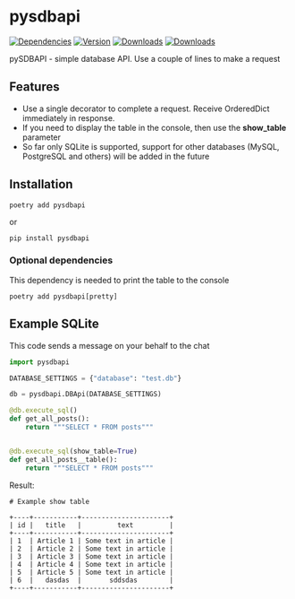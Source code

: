 # pysdbapi

[![Dependencies](https://img.shields.io/librariesio/github/axemanofic/pysdbapi)](https://pypi.org/project/pysdbapi/)
[![Version](https://img.shields.io/pypi/v/pysdbapi?color=green)](https://pypi.org/project/pysdbapi/)
[![Downloads](https://pepy.tech/badge/pysdbapi/month)](https://pepy.tech/project/pysdbapi)
[![Downloads](https://pepy.tech/badge/pysdbapi/week)](https://pepy.tech/project/pysdbapi)

pySDBAPI - simple database API. Use a couple of lines to make a request

## Features

* Use a single decorator to complete a request. Receive OrderedDict immediately in response.
* If you need to display the table in the console, then use the __show_table__ parameter
* So far only SQLite is supported, support for other databases (MySQL, PostgreSQL and others) will be added in the future

## Installation

```text
poetry add pysdbapi
```

or

```text
pip install pysdbapi
```

### Optional dependencies

This dependency is needed to print the table to the console

```text
poetry add pysdbapi[pretty]
```

## Example SQLite

This code sends a message on your behalf to the chat

```python
import pysdbapi

DATABASE_SETTINGS = {"database": "test.db"}

db = pysdbapi.DBApi(DATABASE_SETTINGS)

@db.execute_sql()
def get_all_posts():
    return """SELECT * FROM posts"""


@db.execute_sql(show_table=True)
def get_all_posts__table():
    return """SELECT * FROM posts"""
```

Result:

```
# Example show table

+----+-----------+----------------------+
| id |   title   |         text         |
+----+-----------+----------------------+
| 1  | Article 1 | Some text in article |
| 2  | Article 2 | Some text in article |
| 3  | Article 3 | Some text in article |
| 4  | Article 4 | Some text in article |
| 5  | Article 5 | Some text in article |
| 6  |   dasdas  |       sddsdas        |
+----+-----------+----------------------+
```
